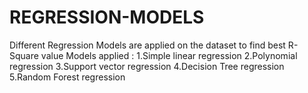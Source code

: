 # REGRESSION-MODELS
Different Regression Models are applied on the dataset to find best R-Square value
Models applied : 
1.Simple linear regression
2.Polynomial regression
3.Support vector regression
4.Decision Tree regression
5.Random Forest regression
